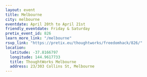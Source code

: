 ```yaml
---
layout: event
title: Melbourne
city: melbourne
eventdate: April 20th to April 21st
friendly_eventdate: Friday & Saturday
pretix_event_id: 826
learn_more_link: "/melbourne"
rsvp_link: "https://pretix.eu/thoughtworks/freedomhack/826/"
location:
  latitude: -37.8166797
  longitude: 144.9617733
  title: ThoughtWorks Melbourne
  address: 23/303 Collins St, Melbourne
---
```

